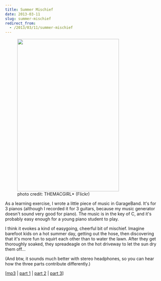 ```yaml
---
title: Summer Mischief
date: 2013-03-11
slug: summer-mischief
redirect_from:
  - /2013/03/11/summer-mischief
---
```

<figure><img src="https://farm4.staticflickr.com/3518/3810698131_dc92680539.jpg" width="333" height="500" /><figcaption>photo credit: THEMACGIRL* (Flickr)</figcaption></figure>

As a learning exercise, I wrote a little piece of music in GarageBand. It's for 3 pianos (although I recorded it for 3 guitars, because my music generator doesn't sound very good for piano). The music is in the key of C, and it's probably easy enough for a young piano student to play.

I think it evokes a kind of easygoing, cheerful bit of mischief. Imagine barefoot kids on a hot summer day, getting out the hose, then discovering that it's more fun to squirt each other than to water the lawn. After they get thoroughly soaked, they spreadeagle on the hot driveway to let the sun dry them off...

(And btw, it sounds much better with stereo headphones, so you can hear how the three parts contribute differently.)

[<a href="http://dl.dropbox.com/u/3619219/Summer%20Mischief.mp3" target="_blank">mp3</a> | <a href="http://sivanea.com/wp-content/uploads/2013/03/summer-mischief-piano-1.pdf" target="_blank">part 1</a> | <a href="http://sivanea.com/wp-content/uploads/2013/03/summer-mischief-piano-2.pdf" target="_blank">part 2</a> | <a href="http://sivanea.com/wp-content/uploads/2013/03/summer-mischief-piano-3.pdf" target="_blank">part 3</a>]
